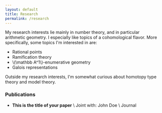 ```yaml
---
layout: default
title: Research
permalink: /research
---
```

My research interests lie mainly in number theory, and in particular arithmetic geometry. I especially like topics of a cohomological flavor. More specifically, some topics I'm interested in are:

- Rational points
- Ramification theory
- \\(\mathbb A^1\\)-enumerative geometry
- Galois representations

Outside my research interests, I'm somewhat curious about homotopy type theory and model theory.

### Publications
- **This is the title of your paper** \\
Joint with: John Doe  \\
Journal